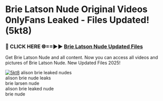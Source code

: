 # Brie Latson Nude Original Videos 0nlyFans Leaked - Files Updated! (5kt8)

<h3>🔴 CLICK HERE 🌐==►► <a href="https://tinyurl.com/5h6xmrr3" rel="nofollow">Brie Latson Nude Updated Files</a></h3>

Get Brie Latson Nude and all content. Now you can access all videos and pictures of Brie Latson Nude. New Updated Files 2025!

[![5kt8](https://i.imgur.com/KVD873Z.gif)](https://tinyurl.com/5h6xmrr3)
alison brie leaked nudes<br>
alison brie nude leaks<br>
brie larsen nude<br>
alison brie leaked nude<br>
brie nude